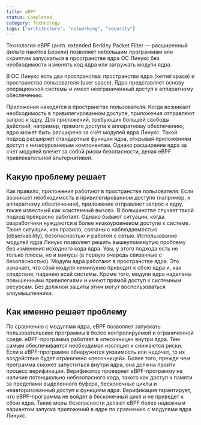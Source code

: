 ```yaml
---
title: eBPF
status: Completed
category: Technology
tags: ["architecture", "networking", "security"]
---
```


Технология eBPF (англ. extended Berkley Packet Filter — расширенный фильтр пакетов Беркли) 
позволяет небольшим программам или скриптам запускаться в пространстве ядра ОС Линукс 
без необходимости изменять код ядра или загружать модули ядра.

В ОС Линукс есть два пространства: пространство ядра (kernel space) и пространство пользователя (user space). 
Ядро представляет основу операционной системы и имеет неограниченный доступ к аппаратному обеспечению.

Приложения находятся в пространстве пользователя. 
Когда возникает необходимость в привилегированном доступе, приложения отправляют запрос к ядру.
Для приложений, требующих большей свободы действий, например, прямого доступа к аппаратному обеспечению, 
ядро может быть расширено за счёт модулей ядра Линукс. 
Такой подход расширяет стандартные функции ядра, открывая приложениям доступ к низкоуровневым компонентам.
Однако расширение ядра за счет модулей влечет за собой риски безопасности, делая eBPF привлекательной альтернативой.

## Какую проблему решает

Как правило, приложения работают в пространстве пользователя.
Если возникает необходимость в привилегированном доступе (например, к аппаратному обеспечению),
приложение отправляет запрос к ядру, также известный как «системный вызов».
В большинстве случает такой подход прекрасно работает. 
Однако бывают ситуации, когда разработчики нуждаются в более низкоуровневом доступе к системе.
Такие ситуации, как правило, связаны с наблюдаемостью (observability), безопасностью и работой с сетью.
Использование модулей ядра Линукс позволяет решить вышеупомянутую проблему без изменения исходного кода ядра.
Увы, у этого подхода есть не только плюсы, но и минусы (в первую очередь связанные с безопасностью).
Модули ядра работают в пространстве ядра. Это означает, что сбой модуля неминуемо приводит к сбою ядра и, как следствие, падению всей системы.
Кроме того, модули ядра наделены повышенными привилегиями и имеют прямой доступ к системным ресурсам. Без должной защиты этим могут воспользоваться злоумышленники.

## Как именно решает проблему

По сравнению с модулями ядра, eBPF позволяет запускать пользовательские программы в более контролируемой и ограниченной среде.
eBPF-программа работает в «песочнице» внутри ядра. Тем самым обеспечивается необходимая изоляция и снижаются риски.
Если в eBPF-программе обнаружится уязвимость или недочет, то их воздействие будет ограничено «песочницей».
Более того, прежде чем программа сможет запуститься внутри ядра, она должна пройти процесс верификации.
Верификатор проверяет eBPF-программу на наличие потенциально небезопасного кода, 
такого как доступ к памяти за пределами выделенного буфера, бесконечные циклы и неавторизованный доступ к функциям ядра.
Верификация гарантирует, что eBPF-программа не войдет в бесконечный цикл и не приведет к сбою ядра.
Такие меры безопасности делают eBPF более надежным вариантом запуска приложений в ядре по сравнению с модулями ядра Линукс.


